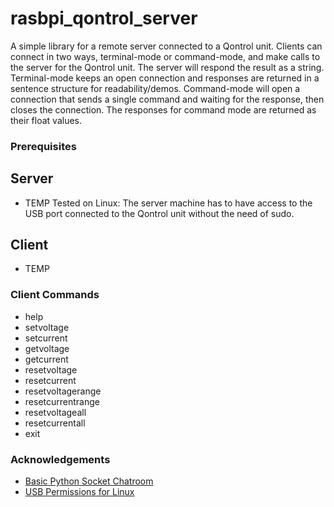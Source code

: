 # rasbpi_qontrol_server

A simple library for a remote server connected to a Qontrol unit. Clients can connect in two ways, terminal-mode or command-mode, and make calls to the server for the Qontrol unit. The server will respond the result as a string. Terminal-mode keeps an open connection and responses are returned in a sentence structure for readability/demos. Command-mode will open a connection that sends a single command and waiting for the response, then closes the connection. The responses for command mode are returned as their float values.

### Prerequisites
## Server
* TEMP
Tested on Linux: The server machine has to have access to the USB port connected to the Qontrol unit without the need of sudo.

## Client
* TEMP

### Client Commands
* help
* setvoltage
* setcurrent
* getvoltage
* getcurrent
* resetvoltage
* resetcurrent
* resetvoltagerange
* resetcurrentrange
* resetvoltageall
* resetcurrentall
* exit

### Acknowledgements
* [Basic Python Socket Chatroom](https://www.geeksforgeeks.org/simple-chat-room-using-python/)
* [USB Permissions for Linux](https://arduino.stackexchange.com/questions/21215/first-time-set-up-permission-denied-to-usb-port-ubuntu-14-04)
